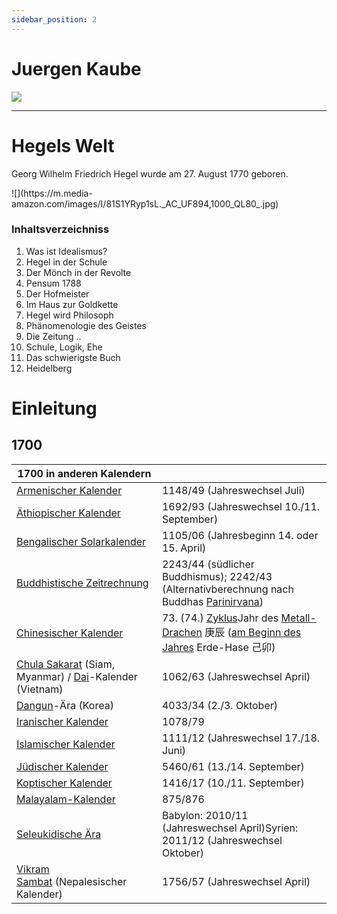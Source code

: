 ```yaml
---
sidebar_position: 2
---
```

# Juergen Kaube

![](https://upload.wikimedia.org/wikipedia/commons/thumb/c/c1/MJK62582_J%C3%BCrgen_Kaube_%28Frankfurter_Buchmesse_2018%29.jpg/800px-MJK62582_J%C3%BCrgen_Kaube_%28Frankfurter_Buchmesse_2018%29.jpg)

<hr/> 

# Hegels Welt

Georg Wilhelm Friedrich Hegel wurde am 27. August 1770 geboren.

<div style={{textAlign: 'center'}}>
    ![](https://m.media-amazon.com/images/I/81S1YRyp1sL._AC_UF894,1000_QL80_.jpg)
</div>


### Inhaltsverzeichniss
1. Was ist Idealismus?
2. Hegel in der Schule 
3. Der Mönch in der Revolte
4. Pensum 1788
5. Der Hofmeister
6. Im Haus zur Goldkette
7. Hegel wird Philosoph
8. Phänomenologie des Geistes
9. Die Zeitung .. 
10. Schule, Logik, Ehe 
11. Das schwierigste Buch 
12. Heidelberg
# Einleitung 

## 1700

| **1700** in anderen Kalendern                                                                                                                                                  |                                                                                                                                                                                                                                                                                                                 |
| ------------------------------------------------------------------------------------------------------------------------------------------------------------------------------ | --------------------------------------------------------------------------------------------------------------------------------------------------------------------------------------------------------------------------------------------------------------------------------------------------------------- |
| [Armenischer Kalender](https://de.wikipedia.org/wiki/Armenischer_Kalender "Armenischer Kalender")                                                                              | 1148/49 (Jahreswechsel Juli)                                                                                                                                                                                                                                                                                    |
| [Äthiopischer Kalender](https://de.wikipedia.org/wiki/%C3%84thiopischer_Kalender "Äthiopischer Kalender")                                                                      | 1692/93 (Jahreswechsel 10./11. September)                                                                                                                                                                                                                                                                       |
| [Bengalischer Solarkalender](https://de.wikipedia.org/wiki/Bengalischer_Solarkalender "Bengalischer Solarkalender")                                                            | 1105/06 (Jahresbeginn 14. oder 15. April)                                                                                                                                                                                                                                                                       |
| [Buddhistische Zeitrechnung](https://de.wikipedia.org/wiki/Buddhistische_Zeitrechnung "Buddhistische Zeitrechnung")                                                            | 2243/44 (südlicher Buddhismus); 2242/43 (Alternativberechnung nach Buddhas [Parinirvana](https://de.wikipedia.org/wiki/Parinirvana "Parinirvana"))                                                                                                                                                              |
| [Chinesischer Kalender](https://de.wikipedia.org/wiki/Chinesischer_Kalender "Chinesischer Kalender")                                                                           | 73. (74.) [Zyklus](https://de.wikipedia.org/wiki/60-Jahre-Zyklus "60-Jahre-Zyklus")Jahr des [Metall-Drachen](https://de.wikipedia.org/wiki/Metall-Drache "Metall-Drache") 庚辰 ([am Beginn des Jahres](https://de.wikipedia.org/wiki/Chinesisches_Neujahrsfest "Chinesisches Neujahrsfest") Erde-Hase 己卯) |
| [Chula Sakarat](https://de.wikipedia.org/wiki/Chula_Sakarat "Chula Sakarat") (Siam, Myanmar) / [Dai](https://de.wikipedia.org/wiki/Dai_(Volk) "Dai (Volk)")-Kalender (Vietnam) | 1062/63 (Jahreswechsel April)                                                                                                                                                                                                                                                                                   |
| [Dangun](https://de.wikipedia.org/wiki/Dangun "Dangun")-Ära (Korea)                                                                                                            | 4033/34 (2./3. Oktober)                                                                                                                                                                                                                                                                                         |
| [Iranischer Kalender](https://de.wikipedia.org/wiki/Iranischer_Kalender "Iranischer Kalender")                                                                                 | 1078/79                                                                                                                                                                                                                                                                                                         |
| [Islamischer Kalender](https://de.wikipedia.org/wiki/Islamischer_Kalender "Islamischer Kalender")                                                                              | 1111/12 (Jahreswechsel 17./18. Juni)                                                                                                                                                                                                                                                                            |
| [Jüdischer Kalender](https://de.wikipedia.org/wiki/J%C3%BCdischer_Kalender "Jüdischer Kalender")                                                                               | 5460/61 (13./14. September)                                                                                                                                                                                                                                                                                     |
| [Koptischer Kalender](https://de.wikipedia.org/wiki/Koptischer_Kalender "Koptischer Kalender")                                                                                 | 1416/17 (10./11. September)                                                                                                                                                                                                                                                                                     |
| [Malayalam-Kalender](https://de.wikipedia.org/wiki/Malayalam-Kalender "Malayalam-Kalender")                                                                                    | 875/876                                                                                                                                                                                                                                                                                                         |
| [Seleukidische Ära](https://de.wikipedia.org/wiki/Seleukidische_%C3%84ra "Seleukidische Ära")                                                                                  | Babylon: 2010/11 (Jahreswechsel April)Syrien: 2011/12 (Jahreswechsel Oktober)                                                                                                                                                                                                                           |
| [Vikram Sambat](https://de.wikipedia.org/wiki/Vikram_Sambat "Vikram Sambat") (Nepalesischer Kalender)                                                                          | 1756/57 (Jahreswechsel April)                                                                                                                                                                                                                                                                                   |
